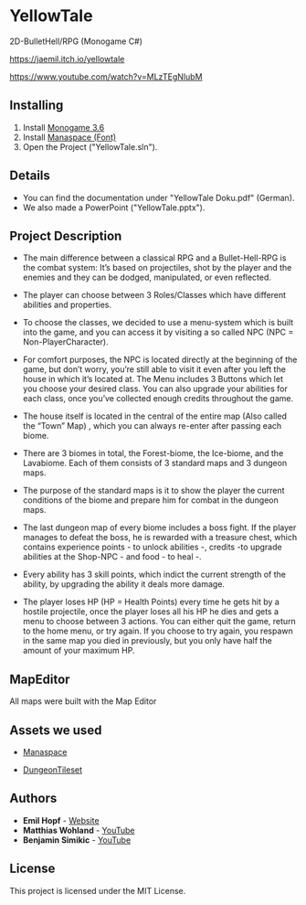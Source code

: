 # YellowTale

2D-BulletHell/RPG (Monogame C#)

https://jaemil.itch.io/yellowtale

https://www.youtube.com/watch?v=MLzTEgNlubM

## Installing

1. Install [Monogame 3.6](http://www.monogame.net/2017/03/01/monogame-3-6/) 
2. Install [Manaspace (Font)](https://www.dafont.com/manaspace.font)
3. Open the Project ("YellowTale.sln").

## Details

- You can find the documentation under "YellowTale Doku.pdf" (German).
- We also made a PowerPoint ("YellowTale.pptx").

## Project Description

- The main difference between a classical RPG and a Bullet-Hell-RPG is the combat system: 
It’s based on projectiles, shot by the player and the enemies and they can be dodged, manipulated, or even reflected.

- The player can choose between 3 Roles/Classes which have different abilities and properties.

- To choose the classes, we decided to use a menu-system which is built into the game, and you can access it by visiting a so called NPC (NPC = Non-PlayerCharacter).

- For comfort purposes, the NPC is located directly at the beginning of the game, but don’t worry, you’re still able to visit it even after you left the house in which it’s located at. The Menu includes 3 Buttons which let you choose your desired class. You can also upgrade your abilities for each class, once you’ve collected enough credits throughout the game.

- The house itself is located in the central of the entire map (Also called the “Town” Map) , which you can always re-enter after passing each biome.

- There are 3 biomes in total, the Forest-biome, the Ice-biome, and the Lavabiome. Each of them consists of 3 standard maps and 3 dungeon maps.

- The purpose of the standard maps is it to show the player the current conditions of the biome and prepare him for combat in the dungeon maps.

- The last dungeon map of every biome includes a boss fight. If the player manages to defeat the boss, he is rewarded with a treasure chest, which contains experience points - to unlock abilities -, credits -to upgrade abilities at the Shop-NPC - and food - to heal -.

- Every ability has 3 skill points, which indict the current strength of the ability, by upgrading the ability it deals more damage.

- The player loses HP (HP = Health Points) every time he gets hit by a hostile projectile, once the player loses all his HP he dies and gets a menu to choose between 3 actions. You can either quit the game, return to the home menu, or try
again. If you choose to try again, you respawn in the same map you died in previously, but you only have half the amount of your maximum HP.

## MapEditor

All maps were built with the Map Editor

## Assets we used

- [Manaspace](https://www.dafont.com/manaspace.font)

- [DungeonTileset](https://0x72.itch.io/dungeontileset-ii)

## Authors

* **Emil Hopf** - [Website](http://www.jaemil.de/)
* **Matthias Wohland** - [YouTube](https://www.youtube.com/user/mwohland23)
* **Benjamin Simikic** - [YouTube](https://www.youtube.com/user/Jimmongaming)

## License

This project is licensed under the MIT License.
